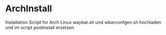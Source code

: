 # ArchInstall
Installation Script for Arch Linux
waybar.sh und wbarconfgen.sh hochladen und im script postinstall ersetzen
